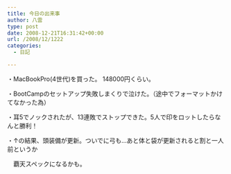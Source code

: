 ```yaml
---
title: 今日の出来事
author: 八雲
type: post
date: 2008-12-21T16:31:42+00:00
url: /2008/12/1222
categories:
  - 日記

---
```

・MacBookPro(4世代)を買った。 148000円くらい。
  
・BootCampのセットアップ失敗しまくりで泣けた。（途中でフォーマットかけてなかった為）
  
・耳5でノックされたが、13連敗でストップできた。5人で印をロットしたらなんと勝利！
  
・↑の結果、頭装備が更新。ついでに弓も…あと体と袋が更新されると割と一人前というか
  
　覇天スペックになるかも。